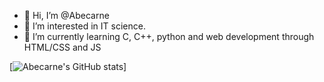 - 👋 Hi, I’m @Abecarne
- 👀 I’m interested in IT science.
- 🌱 I’m currently learning C, C++, python and web development through HTML/CSS and JS

<!---
Abecarne/Abecarne is a ✨ special ✨ repository because its `README.md` (this file) appears on your GitHub profile.
You can click the Preview link to take a look at your changes.
--->

[![Abecarne's GitHub stats](https://github-readme-stats.vercel.app/api?username=Abecarne&count_private=true&show_icons=true)]
